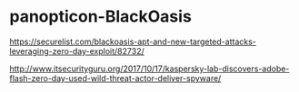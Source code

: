 # panopticon-BlackOasis

https://securelist.com/blackoasis-apt-and-new-targeted-attacks-leveraging-zero-day-exploit/82732/

http://www.itsecurityguru.org/2017/10/17/kaspersky-lab-discovers-adobe-flash-zero-day-used-wild-threat-actor-deliver-spyware/
